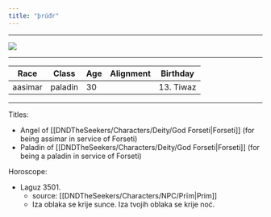 ```yaml
---
title: "þrúđr"
---
```

___
![ ](DNDTheSeekers/images/frdrpic.png)
___
|Race|Class|Age|Alignment|Birthday|
|---|---|---|---|---|
|aasimar|paladin|30||13. Tiwaz|
___
Titles:
- Angel of [[DNDTheSeekers/Characters/Deity/God Forseti|Forseti]] (for being assimar in service of Forseti)
- Paladin of [[DNDTheSeekers/Characters/Deity/God Forseti|Forseti]] (for being a paladin in service of Forseti)



Horoscope: 
- Laguz 3501. 
	- source: [[DNDTheSeekers/Characters/NPC/Prīm|Prim]]
	- Iza oblaka se krije sunce. Iza tvojih oblaka se krije noć.